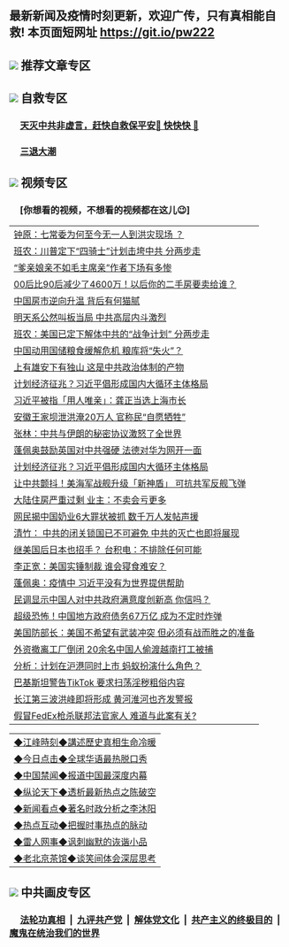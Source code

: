 ## 最新新闻及疫情时刻更新，欢迎广传，只有真相能自救! 本页面短网址 https://git.io/pw222

## <img src="https://img.icons8.com/cute-clipart/2x/circled-right.png"> 推荐文章专区

## <img src="https://img.icons8.com/cute-clipart/2x/circled-right.png">  自救专区

 ### &nbsp;&nbsp;&nbsp;&nbsp; [天灭中共非虚言，赶快自救保平安🍎 快快快 📩](https://github.com/pwgy/td/blob/master/README.md)
 
 ### &nbsp;&nbsp;&nbsp;&nbsp; [三退大潮](https://is.gd/fCPoKo) 

## <img src="https://img.icons8.com/cute-clipart/2x/circled-right.png"> 视频专区
### &nbsp;&nbsp;&nbsp;&nbsp; [你想看的视频，不想看的视频都在这儿😉] <tr>
<Table>
<tr><td colspan="2" align="left"><a href="https://htxqbbjx.xhuyd.press/?name=c1201881&key=encdeuyadochlaxz&from=pw2">钟原：七常委为何至今无一人到洪灾现场 ？</a></td></tr>
<tr><td colspan="2" align="left"><a href="https://htxqbbjx.xhuyd.press/?name=c1201921&key=encdeuyadochlaxz&from=pw2">班农：川普定下“四骑士”计划击垮中共 分两步走</a></td></tr>
<tr><td colspan="2" align="left"><a href="https://htxqbbjx.xhuyd.press/?name=c1201961&key=encdeuyadochlaxz&from=pw2">“爹亲娘亲不如毛主席亲”作者下场有多惨</a></td></tr>
<tr><td colspan="2" align="left"><a href="https://htxqbbjx.xhuyd.press/?name=c1201946&key=encdeuyadochlaxz&from=pw2">00后比90后减少了4600万！以后你的二手房要卖给谁？</a></td></tr>
<tr><td colspan="2" align="left"><a href="https://htxqbbjx.xhuyd.press/?name=c1201937&key=encdeuyadochlaxz&from=pw2">中国房市逆向升温 背后有何猫腻</a></td></tr>
<tr><td colspan="2" align="left"><a href="https://htxqbbjx.xhuyd.press/?name=c1201892&key=encdeuyadochlaxz&from=pw2">明天系公然叫板当局 中共高层内斗激烈</a></td></tr>
<tr><td colspan="2" align="left"><a href="https://htxqbbjx.xhuyd.press/?name=c1201910&key=encdeuyadochlaxz&from=pw2">班农：美国已定下解体中共的“战争计划” 分两步走</a></td></tr>
<tr><td colspan="2" align="left"><a href="https://htxqbbjx.xhuyd.press/?name=c1201943&key=encdeuyadochlaxz&from=pw2">中国动用国储粮食缓解危机 粮库将“失火”？</a></td></tr>
<tr><td colspan="2" align="left"><a href="https://htxqbbjx.xhuyd.press/?name=c1201935&key=encdeuyadochlaxz&from=pw2">上有雄安下有独山 这是中共政治体制的产物</a></td></tr>
<tr><td colspan="2" align="left"><a href="https://htxqbbjx.xhuyd.press/?name=c1201922&key=encdeuyadochlaxz&from=pw2">计划经济征兆？习近平倡形成国内大循环主体格局</a></td></tr>
<tr><td colspan="2" align="left"><a href="https://htxqbbjx.xhuyd.press/?name=c1201960&key=encdeuyadochlaxz&from=pw2">习近平被指「用人唯亲」：龚正当选上海市长</a></td></tr>
<tr><td colspan="2" align="left"><a href="https://htxqbbjx.xhuyd.press/?name=c1201955&key=encdeuyadochlaxz&from=pw2">安徽王家坝泄洪淹20万人 官称民“自愿牺牲”</a></td></tr>
<tr><td colspan="2" align="left"><a href="https://htxqbbjx.xhuyd.press/?name=c1201904&key=encdeuyadochlaxz&from=pw2">张林：中共与伊朗的秘密协议激怒了全世界</a></td></tr>
<tr><td colspan="2" align="left"><a href="https://htxqbbjx.xhuyd.press/?name=c1201941&key=encdeuyadochlaxz&from=pw2">蓬佩奥鼓励英国对中共强硬 法德对华为网开一面</a></td></tr>
<tr><td colspan="2" align="left"><a href="https://htxqbbjx.xhuyd.press/?name=c1201936&key=encdeuyadochlaxz&from=pw2">计划经济征兆？习近平倡形成国内大循环主体格局</a></td></tr>
<tr><td colspan="2" align="left"><a href="https://htxqbbjx.xhuyd.press/?name=c1201939&key=encdeuyadochlaxz&from=pw2">让中共颤抖！美海军战舰升级「新神盾」 可抗共军反舰飞弹</a></td></tr>
<tr><td colspan="2" align="left"><a href="https://htxqbbjx.xhuyd.press/?name=c1201951&key=encdeuyadochlaxz&from=pw2">大陆住房严重过剩 业主：不卖会亏更多</a></td></tr>
<tr><td colspan="2" align="left"><a href="https://htxqbbjx.xhuyd.press/?name=c1201920&key=encdeuyadochlaxz&from=pw2">网民揭中国奶业6大罪状被抓 数千万人发帖声援</a></td></tr>
<tr><td colspan="2" align="left"><a href="https://htxqbbjx.xhuyd.press/?name=c1201930&key=encdeuyadochlaxz&from=pw2">清竹： 中共的闭关锁国已不可避免 中共的灭亡也即将展现</a></td></tr>
<tr><td colspan="2" align="left"><a href="https://htxqbbjx.xhuyd.press/?name=c1201942&key=encdeuyadochlaxz&from=pw2">继美国后日本也招手？ 台积电：不排除任何可能</a></td></tr>
<tr><td colspan="2" align="left"><a href="https://htxqbbjx.xhuyd.press/?name=c1201919&key=encdeuyadochlaxz&from=pw2">李正宽：美国实锤制裁 谁会寝食难安？</a></td></tr>
<tr><td colspan="2" align="left"><a href="https://htxqbbjx.xhuyd.press/?name=c1201911&key=encdeuyadochlaxz&from=pw2">蓬佩奥：疫情中 习近平没有为世界提供帮助</a></td></tr>
<tr><td colspan="2" align="left"><a href="https://htxqbbjx.xhuyd.press/?name=c1201947&key=encdeuyadochlaxz&from=pw2">民调显示中国人对中共政府满意度创新高 你信吗？</a></td></tr>
<tr><td colspan="2" align="left"><a href="https://htxqbbjx.xhuyd.press/?name=c1201896&key=encdeuyadochlaxz&from=pw2">超级恐怖！中国地方政府债务67万亿 成为不定时炸弹</a></td></tr>
<tr><td colspan="2" align="left"><a href="https://htxqbbjx.xhuyd.press/?name=c1201884&key=encdeuyadochlaxz&from=pw2">美国防部长：美国不希望有武装冲突 但必须有战而胜之的准备</a></td></tr>
<tr><td colspan="2" align="left"><a href="https://htxqbbjx.xhuyd.press/?name=c1201885&key=encdeuyadochlaxz&from=pw2">外资撤离工厂倒闭 20余名中国人偷渡越南打工被捕</a></td></tr>
<tr><td colspan="2" align="left"><a href="https://htxqbbjx.xhuyd.press/?name=c1201931&key=encdeuyadochlaxz&from=pw2">分析：计划在沪港同时上市 蚂蚁扮演什么角色？</a></td></tr>
<tr><td colspan="2" align="left"><a href="https://htxqbbjx.xhuyd.press/?name=c1201898&key=encdeuyadochlaxz&from=pw2">巴基斯坦警告TikTok 要求扫荡淫秽粗俗内容</a></td></tr>
<tr><td colspan="2" align="left"><a href="https://htxqbbjx.xhuyd.press/?name=c1201918&key=encdeuyadochlaxz&from=pw2">长江第三波洪峰即将形成 黄河淮河也齐发警报</a></td></tr>
<tr><td colspan="2" align="left"><a href="https://htxqbbjx.xhuyd.press/?name=c1201926&key=encdeuyadochlaxz&from=pw2">假冒FedEx枪杀联邦法官家人 难道与此案有关?</a></td></tr>

</Table>

 <Table>
   <tr>
   <td colspan="2" align=left> 
<a href="https://kmyaoayewvhx.xhyte.press/oo.aspx?name=c922850&key=wybpblbewupvzpbn&from=gy22&tag=9877">◆江峰時刻◆講述歷史真相生命冷暖</a><br/>
    </td>
  </tr>
   <tr>
   <td colspan="2" align=left> 
<a href="https://kmyaoayewvhx.xhyte.press/oo.aspx?name=c816850&key=wybpblbewupvzpbn&from=gy22&tag=9877">◆今日点击◆全球华语最热脱口秀</a><br/>
    </td>
  </tr>
  <tr>
  <td colspan="2" align=left>
<a href="https://kmyaoayewvhx.xhyte.press/oo.aspx?name=c816860&key=wybpblbewupvzpbn&from=gy22&tag=99733110">◆中国禁闻◆报道中国最深度内幕</a><br/>
   </tr>
  <tr>
     <td colspan="2" align=left>
<a href="https://kmyaoayewvhx.xhyte.press/oo.aspx?name=c816855&key=wybpblbewupvzpbn&from=gy22&tag=997110">◆纵论天下◆透析最新热点之陈破空</a><br/>
   </tr>
   <tr>
      <td colspan="2" align=left>
<a href="https://kmyaoayewv4hx.xhyte.press/oo.aspx?name=c838308&key=wybpblbewupvzpbn&from=gy22&tag=9973110">◆新闻看点◆著名时政分析之李沐阳</a><br/>
   </tr>
   <tr>
     <td colspan="2" align=left>
<a href="https://kmy4aoayewvhx.xhyte.press/oo.aspx?name=c816852&key=wybpblbewupvzpbn&from=gy22&tag=9733110">◆热点互动◆把握时事热点的脉动</a><br/>
   </tr>
   <tr>
      <td colspan="2" align=left>
<a href="https://kmyaoaye4wvhx.xhyte.press/oo.aspx?name=c816694&key=wybpblbewupvzpbn&from=gy22&tag=93310">◆雷人网事◆讽刺幽默的诙谐小品</a><br/>
   </tr>
   <tr>
    <td colspan="2" align=left>
<a href="https://kmyao4ayewvhx.xhyte.press/oo.aspx?name=c816650&key=wybpblbewupvzpbn&from=gy22&tag=9973110">◆老北京茶馆◆谈笑间体会深层思考</a><br/>
   </tr>
</Table>
 
## <img src="https://img.icons8.com/cute-clipart/2x/circled-right.png"> 中共画皮专区


 ### &nbsp;&nbsp;&nbsp;&nbsp; [法轮功真相](https://github.com/begood0513/basic/blob/master/README.md) &nbsp;|&nbsp; [九评共产党](https://github.com/begood0513/9ping.md/blob/master/README.md) &nbsp;|&nbsp; [解体党文化](https://github.com/begood0513/jtdwh.md/blob/master/README.md)   &nbsp;|&nbsp; [共产主义的终极目的](https://github.com/begood0513/gczydzjmd.md/blob/master/README.md) &nbsp;|&nbsp; [魔鬼在统治我们的世界](https://github.com/begood0513/gczydzjmd.md/blob/master/README.md) 


